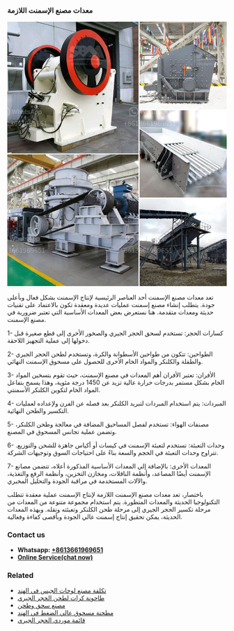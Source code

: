 <h3>معدات مصنع الإسمنت اللازمة</h3><img src='1701854276.jpg' alt=''><p>تعد معدات مصنع الإسمنت أحد العناصر الرئيسية لإنتاج الإسمنت بشكل فعال وبأعلى جودة. يتطلب إنشاء مصنع إسمنت عمليات عديدة ومعقدة تكون بالاعتماد على تقنيات حديثة ومعدات متقدمة. هنا نستعرض بعض المعدات الأساسية التي تعتبر ضرورية في مصنع الإسمنت.</p><p>1- كسارات الحجر: تستخدم لسحق الحجر الجيري والصخور الأخرى إلى قطع صغيرة قبل دخولها إلى عملية التجهيز اللاحقة.</p><p>2- الطواحين: تتكون من طواحين الأسطوانة والكرة، وتستخدم لطحن الحجر الجيري والطفلة والكلنكر والمواد الخام الأخرى للحصول على مسحوق الإسمنت النهائي.</p><p>3- الأفران: تعتبر الأفران أهم المعدات في مصنع الإسمنت، حيث تقوم بتسخين المواد الخام بشكل مستمر بدرجات حرارة عالية تزيد عن 1450 درجة مئوية، وهذا يسمح بتفاعل المواد الخام لتكوين الكلنكر الأسمنتي.</p><p>4- المبردات: يتم استخدام المبردات لتبريد الكلنكر بعد فصله عن الفرن ولإعداده لعمليات التكسير والطحن النهائية.</p><p>5- مصنفات الهواء: تستخدم لفصل المساحيق المضافة في معالجة وطحن الكلنكر، وتضمن عملية تجانس المسحوق في المصنع.</p><p>6- وحدات التعبئة: تستخدم لتعبئة الإسمنت في كيسات أو أكياس جاهزة للشحن والتوزيع. تتراوح وحدات التعبئة في الحجم والسعة بناءً على احتياجات السوق وتوجيهات الشركة.</p><p>7- المعدات الأخرى: بالإضافة إلى المعدات الأساسية المذكورة أعلاه، تتضمن مصانع الإسمنت أيضًا المصاعد، وأنظمة الناقلات، ومخازن التخزين، وأنظمة الرفع والتغذية، والآلات المستخدمة في مراقبة الجودة والتحليل المخبري.</p><p>باختصار، تعد معدات مصنع الإسمنت اللازمة لإنتاج الإسمنت عملية معقدة تتطلب التكنولوجيا الحديثة والمعدات المتطورة. يتم استخدام مجموعة متنوعة من المعدات من مرحلة تكسير الحجر الجيري إلى مرحلة طحن الكلنكر وتعبئته ونقله. وبهذه المعدات الحديثة، يمكن تحقيق إنتاج إسمنت عالي الجودة وبأقصى كفاءة وفعالية.</p><h3>Contact us</h3><ul><li><strong>Whatsapp:&nbsp;<a href="https://wa.me/8613661969651">+8613661969651</a></strong></li><li><a href="https://swt.shibang-china.com/?git&amp;zhl&amp;معدات مصنع الإسمنت اللازمة"><strong>Online Service(chat now)</strong></a></li></ul><h3>Related</h3><ul><li><a href='تكلفة مصنع لوحات الجبس في الهند.md'>تكلفة مصنع لوحات الجبس في الهند</a></li><li><a href='طاحونة كرات لطحن الحجر الجيري.md'>طاحونة كرات لطحن الحجر الجيري</a></li><li><a href='مصنع سحق وطحن.md'>مصنع سحق وطحن</a></li><li><a href='مطحنة مسحوق عالي الضغط في الهند.md'>مطحنة مسحوق عالي الضغط في الهند</a></li><li><a href='قائمة موردي الحجر الجيري.md'>قائمة موردي الحجر الجيري</a></li></ul>